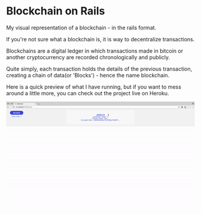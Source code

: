 # Blockchain on Rails

My visual representation of a blockchain - in the rails format.

If you're not sure what a blockchain is, it is way to decentralize transactions.

Blockchains are a digital ledger in which transactions made in bitcoin or another cryptocurrency are recorded chronologically and publicly.

Quite simply, each transaction holds the details of the previous transaction, creating a chain of data(or 'Blocks') - hence the name blockchain.



Here is a quick preview of what I have running, but if you want to mess around a little more, you can check out the project live on Heroku.

![BlockChain](./blockchain.gif)
